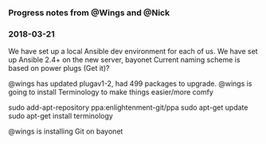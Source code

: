 ### Progress notes from @Wings and @Nick

### 2018-03-21 
We have set up a local Ansible dev environment for each of us.
We have set up Ansible 2.4+ on the new server, bayonet
Current naming scheme is based on power plugs (Get it)?

@wings has updated plugav1-2, had 499 packages to upgrade.
@wings is going to install Terminology to make things easier/more comfy

sudo add-apt-repository ppa:enlightenment-git/ppa
sudo apt-get update
sudo apt-get install terminology

@wings is installing Git on bayonet
